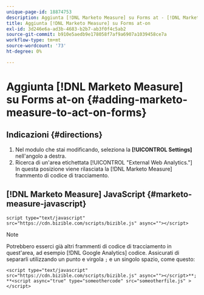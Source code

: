 ```yaml
---
unique-page-id: 18874753
description: Aggiunta [!DNL Marketo Measure] su Forms at - [!DNL Marketo Measure] - Documentazione del prodotto
title: Aggiunta [!DNL Marketo Measure] su Forms at-on
exl-id: 3d246e6a-ad3b-4683-b2b7-ab3f0f4c5ab2
source-git-commit: b910e5aedb9e178058f7af9a6907a1039458ce7a
workflow-type: tm+mt
source-wordcount: '73'
ht-degree: 0%

---
```


# Aggiunta [!DNL Marketo Measure] su Forms at-on {#adding-marketo-measure-to-act-on-forms}

## Indicazioni {#directions}

1. Nel modulo che stai modificando, seleziona la **[!UICONTROL Settings]** nell&#39;angolo a destra.
1. Ricerca di un&#39;area etichettata [!UICONTROL "External Web Analytics."] In questa posizione viene rilasciata la [!DNL Marketo Measure] frammento di codice di tracciamento.

## [!DNL Marketo Measure] JavaScript {#marketo-measure-javascript}

`script type="text/javascript" src="https://cdn.bizible.com/scripts/bizible.js" async=""></script>`

>[!NOTE]
>
>Potrebbero esserci già altri frammenti di codice di tracciamento in quest&#39;area, ad esempio [!DNL Google Analytics] codice. Assicurati di separarli utilizzando un punto e virgola `;` e un singolo spazio, come questo:
>
>`<script type="text/javascript" src="https://cdn.bizible.com/scripts/bizible.js" async=""></script>**; **<script async="true" type="someothercode" src="someotherfile.js" ></script>`
